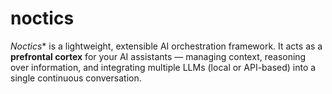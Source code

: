 # noctics
*Noctics** is a lightweight, extensible AI orchestration framework.   It acts as a **prefrontal cortex** for your AI assistants — managing context, reasoning over information, and integrating multiple LLMs (local or API-based) into a single continuous conversation.
